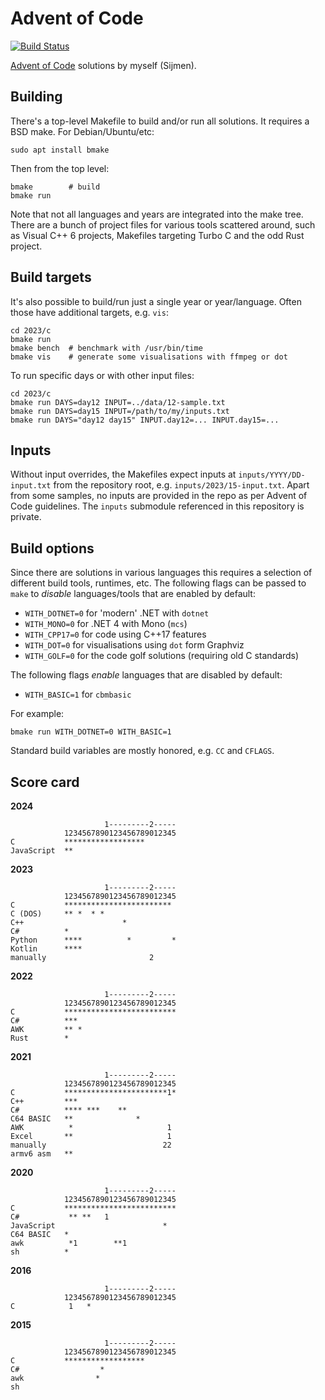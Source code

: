 Advent of Code
==============

[![Build Status](https://dev.azure.com/sjmulder/aoc/_apis/build/status/aoc?branchName=master)](https://dev.azure.com/sjmulder/aoc/_build/latest?definitionId=6&branchName=master)

[Advent of Code](https://www.adventofcode.com) solutions by myself (Sijmen).

Building
--------
There's a top-level Makefile to build and/or run all solutions. It
requires a BSD make. For Debian/Ubuntu/etc:

    sudo apt install bmake

Then from the top level:

    bmake        # build
    bmake run

Note that not all languages and years are integrated into the make tree.
There are a bunch of project files for various tools scattered around,
such as Visual C++ 6 projects, Makefiles targeting Turbo C and the odd
Rust project.

Build targets
-------------
It's also possible to build/run just a single year or year/language.
Often those have additional targets, e.g. `vis`:

    cd 2023/c
    bmake run
    bmake bench  # benchmark with /usr/bin/time
    bmake vis    # generate some visualisations with ffmpeg or dot

To run specific days or with other input files:

    cd 2023/c
    bmake run DAYS=day12 INPUT=../data/12-sample.txt
    bmake run DAYS=day15 INPUT=/path/to/my/inputs.txt
    bmake run DAYS="day12 day15" INPUT.day12=... INPUT.day15=...

Inputs
------
Without input overrides, the Makefiles expect inputs at
`inputs/YYYY/DD-input.txt` from the repository root, e.g.
`inputs/2023/15-input.txt`. Apart from some samples, no inputs are
provided in the repo as per Advent of Code guidelines. The `inputs`
submodule referenced in this repository is private.

Build options
-------------
Since there are solutions in various languages this requires a selection
of different build tools, runtimes, etc. The following flags can be
passed to `make` to *disable* languages/tools that are enabled by
default:

 * `WITH_DOTNET=0` for 'modern' .NET with `dotnet`
 * `WITH_MONO=0` for .NET 4 with Mono (`mcs`)
 * `WITH_CPP17=0` for code using C++17 features
 * `WITH_DOT=0` for visualisations using `dot` form Graphviz
 * `WITH_GOLF=0` for the code golf solutions (requiring old C standards)

The following flags *enable* languages that are disabled by default:

 * `WITH_BASIC=1` for `cbmbasic`

For example:

    bmake run WITH_DOTNET=0 WITH_BASIC=1

Standard build variables are mostly honored, e.g. `CC` and `CFLAGS`.

Score card
----------
**2024**

                         1---------2-----
                1234567890123456789012345
    C           ******************
    JavaScript  **

**2023**

                         1---------2-----
                1234567890123456789012345
    C           ************************
    C (DOS)     ** *  * *
    C++                      *
    C#          *
    Python      ****          *         *
    Kotlin      ****
    manually                       2

**2022**

                         1---------2-----
                1234567890123456789012345
    C           *************************
    C#          ***
    AWK         ** *
    Rust        *

**2021**

                         1---------2-----
                1234567890123456789012345
    C           ***********************1*
    C++         ***
    C#          **** ***    **
    C64 BASIC   **              *
    AWK          *                     1
    Excel       **                     1
    manually                          22
    armv6 asm   **

**2020**

                         1---------2-----
                1234567890123456789012345
    C           *************************
    C#           ** **   1
    JavaScript                        *
    C64 BASIC   *
    awk          *1        **1
    sh          *

**2016**

                         1---------2-----
                1234567890123456789012345
    C            1   *

**2015**

                         1---------2-----
                1234567890123456789012345
    C           ******************
    C#                  *
    awk                *
    sh
